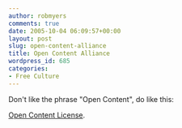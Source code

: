 ```yaml
---
author: robmyers
comments: true
date: 2005-10-04 06:09:57+00:00
layout: post
slug: open-content-alliance
title: Open Content Alliance
wordpress_id: 685
categories:
- Free Culture
---
```


Don't like the phrase "Open Content", do like this:  
  
[Open Content License](http://www.opencontentalliance.org/).  



